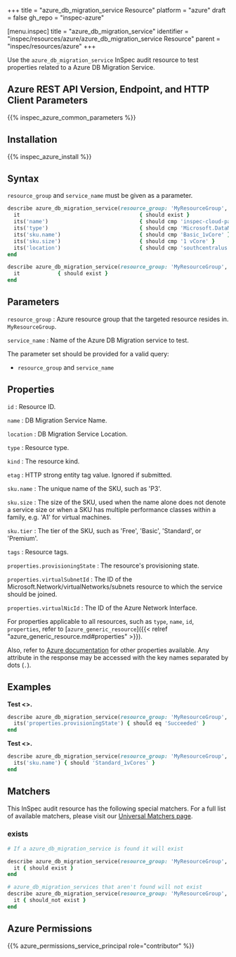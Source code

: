 +++
title = "azure_db_migration_service Resource"
platform = "azure"
draft = false
gh_repo = "inspec-azure"

[menu.inspec]
title = "azure_db_migration_service"
identifier = "inspec/resources/azure/azure_db_migration_service Resource"
parent = "inspec/resources/azure"
+++

Use the `azure_db_migration_service` InSpec audit resource to test properties related to a Azure DB Migration Service.

## Azure REST API Version, Endpoint, and HTTP Client Parameters

{{% inspec_azure_common_parameters %}}

## Installation

{{% inspec_azure_install %}}

## Syntax

`resource_group` and `service_name` must be given as a parameter.
```ruby
describe azure_db_migration_service(resource_group: 'MyResourceGroup', service_name: 'dbbackup_to_uat_migration_servicet') do
  it                                      { should exist }
  its('name')                             { should cmp 'inspec-cloud-pack-test' }
  its('type')                             { should cmp 'Microsoft.DataMigration/services' }
  its('sku.name')                         { should cmp 'Basic_1vCore' }
  its('sku.size')                         { should cmp '1 vCore' }
  its('location')                         { should cmp 'southcentralus' }
end
```
```ruby
describe azure_db_migration_service(resource_group: 'MyResourceGroup', service_name: 'dbbackup_to_uat_migration_service') do
  it            { should exist }
end
```

## Parameters

`resource_group`
: Azure resource group that the targeted resource resides in. `MyResourceGroup`.

`service_name`
: Name of the Azure DB Migration service to test.

The parameter set should be provided for a valid query:
- `resource_group` and `service_name`

## Properties

`id`
: Resource ID.

`name`
: DB Migration Service Name.

`location`
: DB Migration Service Location.

`type`
: Resource type.

`kind`
: The resource kind.

`etag`
: HTTP strong entity tag value. Ignored if submitted.

`sku.name`
: The unique name of the SKU, such as 'P3'.

`sku.size`
: The size of the SKU, used when the name alone does not denote a service size or when a SKU has multiple performance classes within a family, e.g. 'A1' for virtual machines.

`sku.tier`
: The tier of the SKU, such as 'Free', 'Basic', 'Standard', or 'Premium'.

`tags`
: Resource tags.

`properties.provisioningState`
: The resource's provisioning state.

`properties.virtualSubnetId`
: The ID of the Microsoft.Network/virtualNetworks/subnets resource to which the service should be joined.

`properties.virtualNicId`
: The ID of the Azure Network Interface.

For properties applicable to all resources, such as `type`, `name`, `id`, `properties`, refer to [`azure_generic_resource`]({{< relref "azure_generic_resource.md#properties" >}}).

Also, refer to [Azure documentation](https://docs.microsoft.com/en-us/rest/api/datamigration/services/get) for other properties available.
Any attribute in the response may be accessed with the key names separated by dots (`.`).

## Examples

**Test <>.**

```ruby
describe azure_db_migration_service(resource_group: 'MyResourceGroup', service_name: 'dbbackup_to_uat_migration_service') do
  its('properties.provisioningState') { should eq 'Succeeded' }
end
```
**Test <>.**

```ruby
describe azure_db_migration_service(resource_group: 'MyResourceGroup', service_name: 'dbbackup_to_uat_migration_service') do
  its('sku.name') { should 'Standard_1vCores' }
end
```

## Matchers

This InSpec audit resource has the following special matchers. For a full list of available matchers, please visit our [Universal Matchers page](/inspec/matchers/).

### exists

```ruby
# If a azure_db_migration_service is found it will exist

describe azure_db_migration_service(resource_group: 'MyResourceGroup', service_name: 'dbbackup_to_uat_migration_service') do
  it { should exist }
end

# azure_db_migration_services that aren't found will not exist
describe azure_db_migration_service(resource_group: 'MyResourceGroup', service_name: 'dbbackup_to_uat_migration_service') do
  it { should_not exist }
end
```

## Azure Permissions

{{% azure_permissions_service_principal role="contributor" %}}
